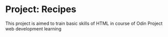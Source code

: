 # Project: Recipes
This project is aimed to train basic skills of HTML in course of Odin Project web development learning